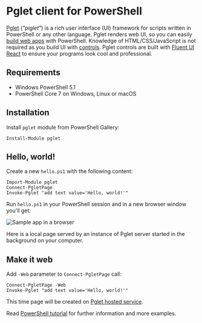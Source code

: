 # Pglet client for PowerShell

[Pglet](https://pglet.io) (*"piglet"*) is a rich user interface (UI) framework for scripts written in PowerShell or any other language. 
Pglet renders web UI, so you can easily [build web apps](https://pglet.io/docs/quickstart) with PowerShell.
Knowledge of HTML/CSS/JavaScript is not required as you build UI with [controls](https://pglet.io/docs/reference/controls). Pglet controls are built with [Fluent UI React](https://developer.microsoft.com/en-us/fluentui#/controls/web) to ensure your programs look cool and professional.

## Requirements

* Windows PowerShell 5.1
* PowerShell Core 7 on Windows, Linux or macOS

## Installation

Install `pglet` module from PowerShell Gallery:

    Install-Module pglet

## Hello, world!

Create a new `hello.ps1` with the following content:

```posh
Import-Module pglet
Connect-PgletPage
Invoke-Pglet "add text value='Hello, world!'"
```

Run `hello.ps1` in your PowerShell session and in a new browser window you'll get:

![Sample app in a browser](https://pglet.io/img/docs/quickstart-hello-world.png "Sample app in a browser")

Here is a local page served by an instance of Pglet server started in the background on your computer.

## Make it web

Add `-Web` parameter to `Connect-PgletPage` call:

```posh
Connect-PgletPage -Web
Invoke-Pglet "add text value='Hello, world!'"
```

This time page will be created on [Pglet hosted service](https://pglet.io/docs/pglet-service).

Read [PowerShell tutorial](https://pglet.io/docs/tutorials/powershell) for further information and more examples.